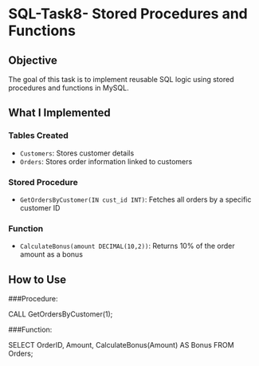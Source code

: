 # SQL-Task8- Stored Procedures and Functions

## Objective
The goal of this task is to implement reusable SQL logic using stored procedures and functions in MySQL.

## What I Implemented

###  Tables Created
- `Customers`: Stores customer details
- `Orders`: Stores order information linked to customers

### Stored Procedure
- `GetOrdersByCustomer(IN cust_id INT)`: Fetches all orders by a specific customer ID

###  Function
- `CalculateBonus(amount DECIMAL(10,2))`: Returns 10% of the order amount as a bonus

## How to Use

 ###Procedure:

CALL GetOrdersByCustomer(1);

###Function:

SELECT OrderID, Amount, CalculateBonus(Amount) AS Bonus FROM Orders;
